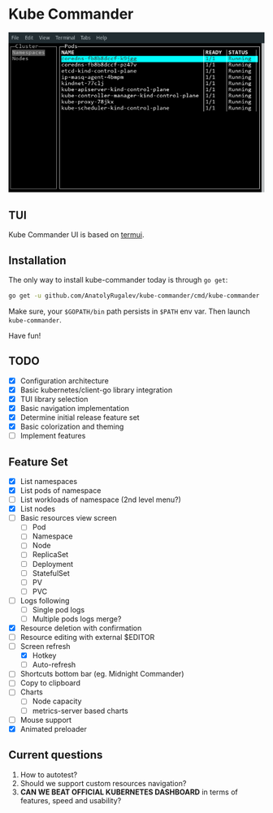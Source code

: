 # Kube Commander

![Kube Commander](docs/screenshot.png)

## TUI

Kube Commander UI is based on [termui](https://github.com/gizak/termui).

## Installation

The only way to install kube-commander today is through `go get`:

```bash
go get -u github.com/AnatolyRugalev/kube-commander/cmd/kube-commander
```

Make sure, your `$GOPATH/bin` path persists in `$PATH` env var. Then
launch `kube-commander`.

Have fun! 

## TODO

- [X] Configuration architecture
- [X] Basic kubernetes/client-go library integration
- [X] TUI library selection
- [X] Basic navigation implementation
- [X] Determine initial release feature set
- [X] Basic colorization and theming
- [ ] Implement features

## Feature Set

- [X] List namespaces
- [X] List pods of namespace
- [ ] List workloads of namespace (2nd level menu?)
- [X] List nodes
- [ ] Basic resources view screen
    - [ ] Pod
    - [ ] Namespace
    - [ ] Node
    - [ ] ReplicaSet
    - [ ] Deployment
    - [ ] StatefulSet
    - [ ] PV
    - [ ] PVC
- [ ] Logs following
    - [ ] Single pod logs
    - [ ] Multiple pods logs merge?
- [X] Resource deletion with confirmation
- [ ] Resource editing with external $EDITOR
- [ ] Screen refresh
    - [X] Hotkey
    - [ ] Auto-refresh 
- [ ] Shortcuts bottom bar (eg. Midnight Commander)
- [ ] Copy to clipboard
- [ ] Charts
    - [ ] Node capacity
    - [ ] metrics-server based charts
- [ ] Mouse support
- [X] Animated preloader

## Current questions

1. How to autotest?
2. Should we support custom resources navigation?
3. **CAN WE BEAT OFFICIAL KUBERNETES DASHBOARD** in terms of features, speed and usability?
